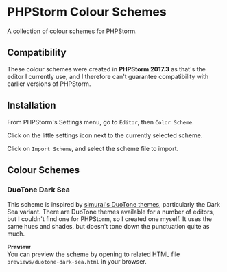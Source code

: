 # PHPStorm Colour Schemes
A collection of colour schemes for PHPStorm.

## Compatibility
These colour schemes were created in **PHPStorm 2017.3** as that's the editor I currently use, and I therefore can't guarantee compatibility with earlier versions of PHPStorm.

## Installation
From PHPStorm's Settings menu, go to `Editor`, then `Color Scheme`.

Click on the little settings icon next to the currently selected scheme.

Click on `Import Scheme`, and select the scheme file to import.

## Colour Schemes

### DuoTone Dark Sea
This scheme is inspired by [simurai's DuoTone themes](http://simurai.com/projects/2016/01/01/duotone-themes), particularly the Dark Sea variant. There are DuoTone themes available for a number of editors, but I couldn't find one for PHPStorm, so I created one myself. It uses the same hues and shades, but doesn't tone down the punctuation quite as much.

**Preview**\
You can preview the scheme by opening to related HTML file `previews/duotone-dark-sea.html` in your browser.

